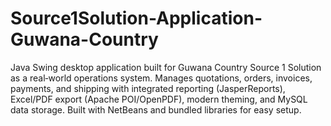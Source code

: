 # Source1Solution-Application-Guwana-Country
Java Swing desktop application built for Guwana Country Source 1 Solution as a real‑world operations system. Manages quotations, orders, invoices, payments, and shipping with integrated reporting (JasperReports), Excel/PDF export (Apache POI/OpenPDF), modern theming, and MySQL data storage. Built with NetBeans and bundled libraries for easy setup.
